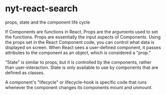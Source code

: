 # nyt-react-search


props, state and the component life cycle

If Components are functions in React, Props are the arguments used to set the functions.  Props are essentially the input aspects of Components.  Using the props set in the React Component code, you can control what data is displayed on screen.  When React sees a user-defined component, it passes attributes to the component as an object, which is considered a "prop."

"State" is similar to props, but it is controlled by the components, rather than user-interaction.  State is only available to use by components that are defined as classes.

A component's "lifecycle" or lifecycle-hook is specific code that runs whenever the component changes its  components mount and unmount. 